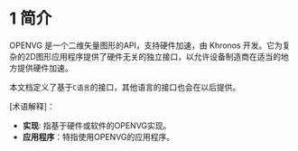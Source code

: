 # 1 简介

OPENVG 是一个二维矢量图形的API，支持硬件加速，由 Khronos 开发。它为复杂的2D图形应用程序提供了硬件无关的独立接口，以允许设备制造商在适当的地方提供硬件加速。

本文档定义了基于`C语言`的接口，其他语言的接口也会在以后提供。

[术语解释]：
  - **实现**: 指基于硬件或软件的OPENVG实现。 
  - **应用程序**：特指使用OPENVG的应用程序。
